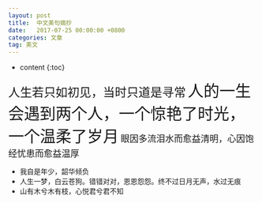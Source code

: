 ```yaml
---
layout: post
title:  中文美句摘抄
date:   2017-07-25 00:00:00 +0800
categories: 文章
tag: 美文
---
```


* content
{:toc}


<font size=5>人生若只如初见，当时只道是寻常</font>
<font size=6>人的一生会遇到两个人，一个惊艳了时光，一个温柔了岁月</font>
<font size=4>眼因多流泪水而愈益清明，心因饱经忧患而愈益温厚</font>
+ 我自是年少，韶华倾负
+ 人生一梦，白云苍狗。错错对对，恩恩怨怨。终不过日月无声，水过无痕
+ 山有木兮木有枝，心悦君兮君不知
 